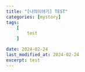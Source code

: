 ```yaml
---
title: "[나의이야기] TEST"
categories: [mystory]
tags:
    [
        test
    ]

date: 2024-02-24
last_modified_at: 2024-02-24
excerpt: test
---
```

<br/>

